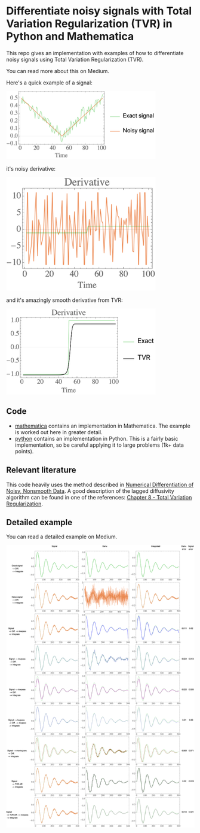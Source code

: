 # Differentiate noisy signals with Total Variation Regularization (TVR) in Python and Mathematica

This repo gives an implementation with examples of how to differentiate noisy signals using Total Variation Regularization (TVR).

You can read more about this on Medium.

Here's a quick example of a signal:

<img src="mathematica/example_abs_figures/signal.png" alt="drawing" width="400"/>

it's noisy derivative:

<img src="mathematica/example_abs_figures/deriv.png" alt="drawing" width="400"/>

and it's amazingly smooth derivative from TVR:

<img src="mathematica/example_abs_figures/tvr.png" alt="drawing" width="400"/>

## Code

* [mathematica](mathematica) contains an implementation in Mathematica. The example is worked out here in greater detail.
* [python](python) contains an implementation in Python. This is a fairly basic implementation, so be careful applying it to large problems (1k+ data points).

## Relevant literature

This code heavily uses the method described in [Numerical Differentiation of Noisy, Nonsmooth Data](literature/164564.pdf). A good description of the lagged diffusivity algorithm can be found in one of the references: [Chapter 8 - Total Variation Regularization](literature/chapter_8.pdf).

## Detailed example

You can read a detailed example on Medium.

<img src="mathematica/example_damped_osc_figures/tog.png" alt="drawing" width="800"/>
